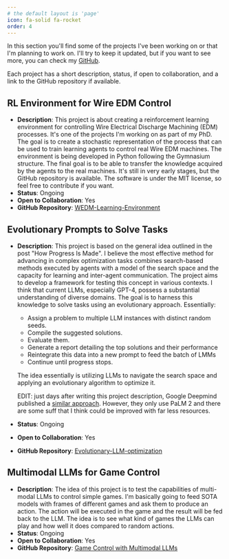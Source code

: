 ```yaml
---
# the default layout is 'page'
icon: fa-solid fa-rocket
order: 4
---
```


In this section you'll find some of the projects I've been working on or that
I'm planning to work on. I'll try to keep it updated, but if you want to see
more, you can check my [GitHub](https://github.com/geduardo).

Each project has a short description, status, if open to collaboration, and a link to the GitHub repository if available.

## RL Environment for Wire EDM Control
- **Description**: This project is about creating a reinforcement learning environment for controlling Wire Electrical Discharge Machining (EDM) processes. It's one of the projects I'm working on as part of my PhD. The goal is to create a stochastic representation of the process that can be used to train learning agents to control real Wire EDM machines. The environment is being developed in Python following the Gymnasium structure. The final goal is to be able to transfer the knowledge acquired by the agents to the real machines. It's still in very early stages, but the GitHub repository is available. The software is under the MIT license, so feel free to contribute if you want.
- **Status**: Ongoing
- **Open to Collaboration**: Yes
- **GitHub Repository**: [WEDM-Learning-Environment](https://github.com/geduardo/WEDM-Learning-Environment)

## Evolutionary Prompts to Solve Tasks

- **Description**: This project is based on the general idea outlined in the post "How Progress Is Made". I believe the most effective method for advancing in complex optimization tasks combines search-based methods executed by agents with a model of the search space and the capacity for learning and inter-agent communication. The project aims to develop a framework for testing this concept in various contexts. I think that current LLMs, especially GPT-4, possess a substantial understanding of diverse domains. The goal is to harness this knowledge to solve tasks using an evolutionary approach. Essentially: 
    - Assign a problem to multiple LLM instances with distinct random seeds.
    - Compile the suggested solutions.
    - Evaluate them.
    - Generate a report detailing the top solutions and their performance
    - Reintegrate this data into a new prompt to feed the batch of LMMs
    - Continue until progress stops. 
    
    The idea essentially is utilizing LLMs to navigate the search space and applying an evolutionary algorithm to optimize it.
    
    EDIT: just days after writing this project description, Google Deepmind published a [similar approach](https://www.nature.com/articles/s41586-023-06924-6). However, they only use PaLM 2 and there are some
    suff that I think could be improved with far less resources.
- **Status**: Ongoing
- **Open to Collaboration**: Yes
- **GitHub Repository**: [Evolutionary-LLM-optimization](https://github.com/geduardo/Evolutionary-LLM-optimization)

## Multimodal LLMs for Game Control
- **Description**: The idea of this project is to test the capabilities of multi-modal LLMs to control simple games. I'm basically going to feed SOTA models with frames of different games and ask them to produce an action. The action will be executed in the game and the result will be fed back to the LLM. The idea is to see what kind of games the LLMs can play and how well it does compared to random actions.
- **Status**: Ongoing
- **Open to Collaboration**: Yes
- **GitHub Repository**: [Game Control with Multimodal LLMs](https://github.com/geduardo/Game-Control-with-Multimodal-LLMs)